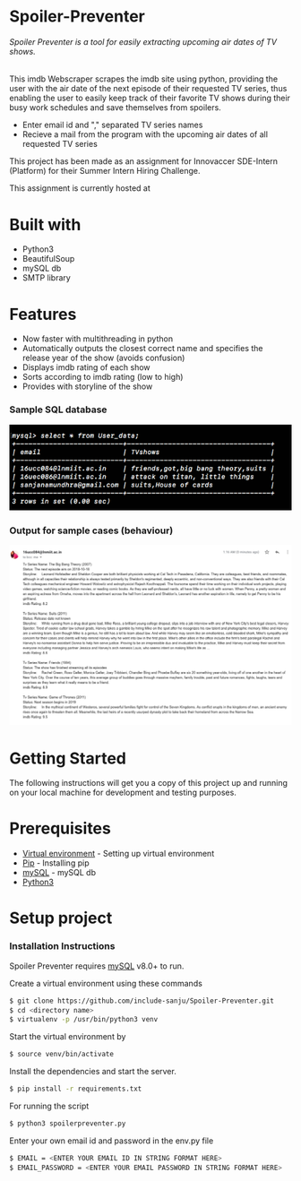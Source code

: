 # Spoiler-Preventer

###### Spoiler Preventer is a tool for easily extracting upcoming air dates of TV shows.

This imdb Webscraper scrapes the imdb site using python, providing the user with the air date of the next episode of their requested TV series, thus enabling the user to easily keep track of their favorite TV shows during their busy work schedules and save themselves from spoilers. 

  - Enter email id and  ","  separated TV series names
  - Recieve a mail from the program with the upcoming air dates of all requested TV series

This project has been made as an assignment for Innovaccer SDE-Intern (Platform) for their Summer Intern Hiring Challenge.

This assignment is currently hosted at <insert link here>

# Built with
- Python3
- BeautifulSoup
- mySQL db
- SMTP library

#  Features

  
  - Now faster with multithreading in python
  - Automatically outputs the closest correct name and specifies the release year of the show (avoids confusion)
  - Displays imdb rating of each show
  - Sorts according to imdb rating (low to high) 
  - Provides with storyline of the show
  
### Sample SQL database
![alt text](https://raw.githubusercontent.com/include-sanju/Spoiler-Preventer/master/db.png)
### Output for sample cases (behaviour)
![alt text](https://raw.githubusercontent.com/include-sanju/Spoiler-Preventer/master/allcases.png)

# Getting Started
The following instructions will get you a copy of this project up and running on your local machine for development and testing purposes.

# Prerequisites
- [Virtual environment] - Setting up virtual environment
- [Pip] - Installing pip
- [mySQL] - mySQL db
- [Python3]


# Setup project

### Installation Instructions

Spoiler Preventer requires [mySQL]  v8.0+ to run.

Create a virtual environment using these commands

```sh
$ git clone https://github.com/include-sanju/Spoiler-Preventer.git
$ cd <directory name>
$ virtualenv -p /usr/bin/python3 venv
```
Start the virtual environment by
```sh
$ source venv/bin/activate
```
Install the dependencies and start the server.
```sh
$ pip install -r requirements.txt
```
For running the script

```sh
$ python3 spoilerpreventer.py
```
Enter your own email id and password in the env.py file
```sh
$ EMAIL = <ENTER YOUR EMAIL ID IN STRING FORMAT HERE>
$ EMAIL_PASSWORD = <ENTER YOUR EMAIL PASSWORD IN STRING FORMAT HERE>
```


##

   [Virtual environment]: <https://docs.python-guide.org/dev/virtualenvs/>
   [Pip]: <https://docs.python-guide.org/dev/virtualenvs/>
   [Python3]: <http://www.pyladies.com/blog/Get-Your-Mac-Ready-for-Python-Programming/>
   [mySQL]:  <https://www.mysql.com>
   

